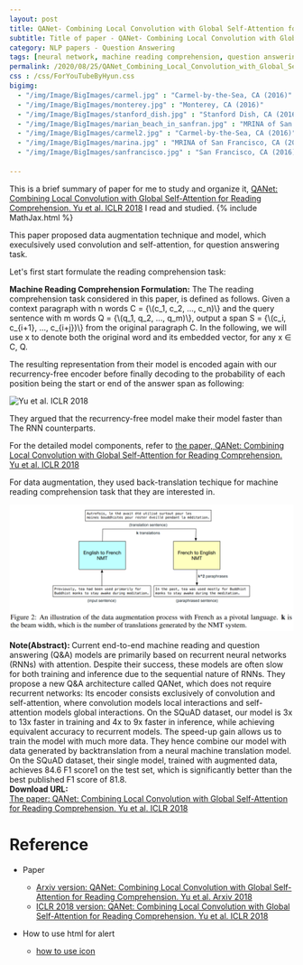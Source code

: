 ```yaml
---
layout: post
title: QANet- Combining Local Convolution with Global Self-Attention for Reading Comprehension
subtitle: Title of paper - QANet- Combining Local Convolution with Global Self-Attention for Reading Comprehension
category: NLP papers - Question Answering
tags: [neural network, machine reading comprehension, question answering]
permalink: /2020/08/25/QANet_Combining_Local_Convolution_with_Global_Self-Attention_for_Reading_Comprehension/
css : /css/ForYouTubeByHyun.css
bigimg: 
  - "/img/Image/BigImages/carmel.jpg" : "Carmel-by-the-Sea, CA (2016)"
  - "/img/Image/BigImages/monterey.jpg" : "Monterey, CA (2016)"
  - "/img/Image/BigImages/stanford_dish.jpg" : "Stanford Dish, CA (2016)"
  - "/img/Image/BigImages/marian_beach_in_sanfran.jpg" : "MRINA of San Francisco, CA (2016)"
  - "/img/Image/BigImages/carmel2.jpg" : "Carmel-by-the-Sea, CA (2016)"
  - "/img/Image/BigImages/marina.jpg" : "MRINA of San Francisco, CA (2016)"
  - "/img/Image/BigImages/sanfrancisco.jpg" : "San Francisco, CA (2016)"
  
---
```


This is a brief summary of paper for me to study and organize it, [QANet: Combining Local Convolution with Global Self-Attention for Reading Comprehension. Yu et al. ICLR 2018](https://openreview.net/forum?id=B14TlG-RW/) I read and studied. 
{% include MathJax.html %}

This paper proposed data augmentation technique and model, which execulsively used convolution and self-attention, for question answering task. 

Let's first start formulate the reading comprehension task:

**Machine Reading Comprehension Formulation:** The The reading comprehension task considered in this paper, is defined as follows. Given a context paragraph with n words C = {\\(c_1, c_2, ..., c_n)\\} and the query sentence with m words Q = {\\(q_1, q_2, ..., q_m)\\},
output a span S = {\\(c_i, c_{i+1}, ..., c_{i+j})\\} from the original paragraph C. In the following, we will use x to denote both the original word and its embedded vector, for any x ∈ C, Q.

The resulting representation from their model is encoded again with our recurrency-free encoder before finally decoding to the probability of each position being the start or end of the answer span as following:

![Yu et al. ICLR 2018](/img/Image/NaturalLanguageProcessing/NLPLabs/Paper_Investigation/MRC/2020-08-25-QANet_Combining_Local_Convolution_with_Global_Self-Attention_for_Reading_Comprehension/)

They argued that the recurrency-free model make  their model faster than The RNN counterparts.

For the detailed model components, refer to [the paper, QANet: Combining Local Convolution with Global Self-Attention for Reading Comprehension. Yu et al. ICLR 2018](https://openreview.net/forum?id=B14TlG-RW/)

For data augmentation, they used back-translation techique for machine reading comprehension task that they are interested in. 

![Yu et al. ICLR 2018](/img/Image/NaturalLanguageProcessing/NLPLabs/Paper_Investigation/MRC/2020-08-25-QANet_Combining_Local_Convolution_with_Global_Self-Attention_for_Reading_Comprehension/Data_augmentation.PNG)

<div class="alert alert-info" role="alert"><i class="fa fa-info-circle"></i> <b>Note(Abstract): </b>
Current end-to-end machine reading and question answering (Q&A) models are primarily based on recurrent neural networks (RNNs) with attention. Despite their success, these models are often slow for both training and inference due to the sequential nature of RNNs. They propose a new Q&A architecture called QANet, which does not require recurrent networks: Its encoder consists exclusively of convolution and self-attention, where convolution models local interactions and self-attention models global interactions. On the SQuAD dataset, our model is 3x to 13x faster in training and 4x to 9x faster in inference, while achieving equivalent accuracy to recurrent models. The speed-up gain allows us to train the model with much more data. They hence combine our model with data generated by backtranslation from a neural machine translation model. On the SQuAD dataset, their single model, trained with augmented data, achieves 84.6 F1 score1 on the test set, which is significantly better than the best published F1 score of 81.8.
</div>
    
<div class="alert alert-success" role="alert"><i class="fa fa-paperclip fa-lg"></i> <b>Download URL: </b><br>
  <a href="https://openreview.net/forum?id=B14TlG-RW/">The paper: QANet: Combining Local Convolution with Global Self-Attention for Reading Comprehension. Yu et al. ICLR 2018</a>
</div>

# Reference 

- Paper 
  - [Arxiv version: QANet: Combining Local Convolution with Global Self-Attention for Reading Comprehension. Yu et al. Arxiv 2018](https://arxiv.org/abs/1804.09541)
  - [ICLR 2018 version: QANet: Combining Local Convolution with Global Self-Attention for Reading Comprehension. Yu et al. ICLR 2018](https://openreview.net/forum?id=B14TlG-RW/)
  
- How to use html for alert
  - [how to use icon](http://idratherbewriting.com/documentation-theme-jekyll/mydoc_icons.html)
    



